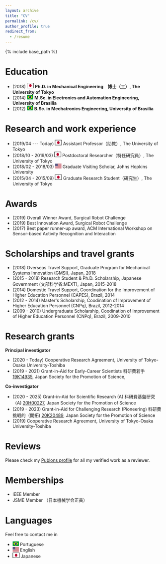```yaml
---
layout: archive
title: "CV"
permalink: /cv/
author_profile: true
redirect_from:
  - /resume
---
```


{% include base_path %}

Education 
======
* (2018) <img style='border:1px solid #000000' src="/images/japan_flag.png" width="20" height="15"> **Ph.D. in Mechanical Engineering　博士（工）, The University of Tokyo**
* (2014) <img src="/images/brazil_flag.png" width="20" height="15"> **M.Sc. in Electronics and Automation Engineering, University of Brasilia**
* (2012) <img src="/images/brazil_flag.png" width="20" height="15"> **B.Sc. in Mechatronics Engineering, University of Brasilia**

Research and work experience
======
* (2019/04 --- Today) <img style='border:1px solid #000000' src="/images/japan_flag.png" width="20" height="15"> Assistant Professor（助教）, The University of Tokyo
* (2018/10 - 2019/03) <img style='border:1px solid #000000' src="/images/japan_flag.png" width="20" height="15"> Postdoctoral Researcher（特任研究員）, The University of Tokyo
* (2018/02 - 2018/03) <img src="/images/usa_flag.png" width="20" height="15"> Graduate Visiting Scholar, Johns Hopkins University
* (2015/04 - 2015/09) <img style='border:1px solid #000000' src="/images/japan_flag.png" width="20" height="15"> Graduate Research Student（研究生）, The University of Tokyo

Awards
=====
* (2019) Overall Winner Award, Surgical Robot Challenge
* (2019) Best Innovation Award, Surgical Robot Challenge
* (2017) Best paper runner-up award, ACM International Workshop on Sensor-based Activity Recognition and Interaction

Scholarships and travel grants
======
* (2018) Overseas Travel Support, Graduate Program for Mechanical Systems Innovation (GMSI), Japan, 2018
* (2015 - 2018) Research Student & Ph.D. Scholarship, Japanese Government (文部科学省:MEXT), Japan, 2015-2018
* (2014) Domestic Travel Support, Coordination for the Improvement of Higher Education Personnel (CAPES), Brazil, 2014
* (2012 - 2014) Master's Scholarship, Coodination of Improvement of Higher Education Personnel (CNPq), Brazil, 2012-2014
* (2009 - 2010) Undergraduate Scholarship, Coodination of Improvement of Higher Education Personnel (CNPq), Brazil, 2009-2010

Research grants
======

**Principal investigator**
* (2020 - Today) Cooperative Research Agreement, University of Tokyo-Osaka University-Toshiba
* (2019 - 2021) Grant-in-Aid for Early-Career Scientists 科研費若手 [19K14935](https://kaken.nii.ac.jp/en/grant/KAKENHI-PROJECT-19K14935/), Japan Society for the Promotion of Science, 

**Co-investigator**
* (2020 - 2025) Grant-in-Aid for Scientific Research (A) 科研費基盤研究（A) [20H00227](https://kaken.nii.ac.jp/en/grant/KAKENHI-PROJECT-20H00227/), Japan Society for the Promotion of Science
* (2019 - 2023) Grant-in-Aid for Challenging Research (Pioneering) 科研費挑戦的（開拓) [20K20489](https://kaken.nii.ac.jp/en/grant/KAKENHI-PROJECT-20K20489/), Japan Society for the Promotion of Science
* (2019) Cooperative Research Agreement, University of Tokyo-Osaka University-Toshiba

Reviews
======
Please check my [Publons profile](https://publons.com/researcher/1488056/murilo-marques-marinho/) for all my verified work as a reviewer.

Memberships 
======
* IEEE Member
* JSME Member （日本機械学会正員）

Languages 
======
Feel free to contact me in
* <img src="/images/brazil_flag.png" width="20" height="15"> Portuguese
* <img src="/images/usa_flag.png" width="20" height="15"> English
* <img style='border:1px solid #000000' src="/images/japan_flag.png" width="20" height="15"> Japanese
